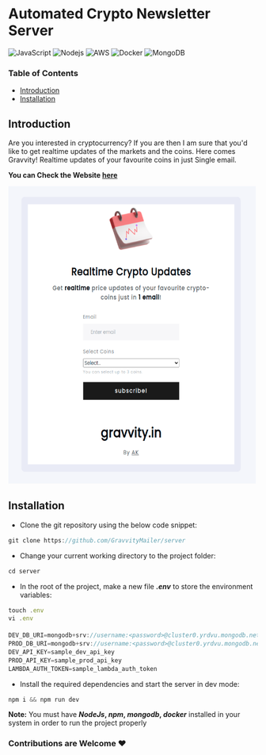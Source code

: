 # Automated Crypto Newsletter Server

![JavaScript](https://img.shields.io/badge/-JavaScript-f7df1e?style=flat-square&logo=javascript&logoColor=black)
![Nodejs](https://img.shields.io/badge/-Nodejs-339933?style=flat-square&logo=Node.js&logoColor=white)
![AWS](https://img.shields.io/badge/-AWS-232f3e?style=flat-square&logo=amazonaws&logoColor=white)
![Docker](https://img.shields.io/badge/-Docker-2496ed?style=flat-square&logo=docker&logoColor=white)
![MongoDB](https://img.shields.io/badge/-MongoDB-47a248?style=flat-square&logo=mongodb&logoColor=white)

### Table of Contents  
- [Introduction](https://github.com/GravvityMailer/server#introduction)
- [Installation](https://github.com/GravvityMailer/server#installation)

## Introduction
Are you interested in cryptocurrency? If you are then I am sure that you'd like to get realtime updates of the markets and the coins.
Here comes Gravvity! Realtime updates of your favourite coins in just Single email. 

**You can Check the Website <a href='https://gravvity.in'>here</a>**

<img src='https://github.com/GravvityMailer/Webapp/blob/main/Screenshot%20from%202021-09-08%2019-42-33.png?raw=true' width="500" height="600"/>

## Installation
- Clone the git repository using the below code snippet:
```javascript
git clone https://github.com/GravvityMailer/server
```
- Change your current working directory to the project folder:
```javascript
cd server
```
- In the root of the project, make a new file **_.env_** to store the environment variables:
```javascript
touch .env
vi .env

DEV_DB_URI=mongodb+srv://username:<password>@cluster0.yrdvu.mongodb.net/dev?retryWrites=true&w=majority
PROD_DB_URI=mongodb+srv://username:<password>@cluster0.yrdvu.mongodb.net/prod?retryWrites=true&w=majority
DEV_API_KEY=sample_dev_api_key
PROD_API_KEY=sample_prod_api_key
LAMBDA_AUTH_TOKEN=sample_lambda_auth_token
```

- Install the required dependencies and start the server in dev mode:
```javascript
npm i && npm run dev
```
**Note:**
You must have **_NodeJs_, _npm_, _mongodb_, _docker_** installed in your system in order to run the project properly


### Contributions are Welcome :heart:
